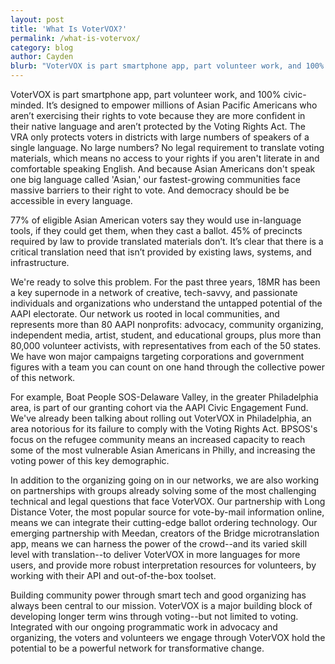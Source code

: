 ```yaml
---
layout: post
title: 'What Is VoterVOX?'
permalink: /what-is-votervox/
category: blog
author: Cayden
blurb: "VoterVOX is part smartphone app, part volunteer work, and 100% civic-minded. It’s designed to empower millions of Asian Pacific Americans who aren’t exercising their rights to vote because they are more confident in their native language and aren’t protected by the Voting Rights Act. The VRA only protects voters in districts with large numbers of speakers of a single language. No large numbers? No legal requirement to translate voting materials, which means no access to your rights if you aren't literate in and comfortable speaking English. And because Asian Americans don't speak one big language called 'Asian,' our fastest-growing communities face massive barriers to their right to vote. And democracy should be be accessible in every language."
---
```


VoterVOX is part smartphone app, part volunteer work, and 100% civic-minded. It’s designed to empower millions of Asian Pacific Americans who aren’t exercising their rights to vote because they are more confident in their native language and aren’t protected by the Voting Rights Act. The VRA only protects voters in districts with large numbers of speakers of a single language. No large numbers? No legal requirement to translate voting materials, which means no access to your rights if you aren't literate in and comfortable speaking English. And because Asian Americans don't speak one big language called 'Asian,' our fastest-growing communities face massive barriers to their right to vote. And democracy should be be accessible in every language.

77% of eligible Asian American voters say they would use in-language tools, if they could get them, when they cast a ballot. 45% of precincts required by law to provide translated materials don’t. It’s clear that there is a critical translation need that isn’t provided by existing laws, systems, and infrastructure.

We're ready to solve this problem. For the past three years, 18MR has been a key supernode in a network of creative, tech-savvy, and passionate individuals and organizations who understand the untapped potential of the AAPI electorate.  Our network us rooted in local communities, and represents more than 80 AAPI nonprofits: advocacy, community organizing, independent media, artist, student, and educational groups, plus more than 80,000 volunteer activists, with representatives from each of the 50 states. We have won major campaigns targeting corporations and government figures with a team you can count on one hand through the collective power of this network.

For example, Boat People SOS-Delaware Valley, in the greater Philadelphia area, is part of our granting cohort via the AAPI Civic Engagement Fund. We've already been talking about rolling out VoterVOX in Philadelphia, an area notorious for its failure to comply with the Voting Rights Act. BPSOS's focus on the refugee community means an increased capacity to reach some of the most vulnerable Asian Americans in Philly, and increasing the voting power of this key demographic.

In addition to the organizing going on in our networks, we are also working on partnerships with groups already solving some of the most challenging technical and legal questions that face VoterVOX. Our partnership with Long Distance Voter, the most popular source for vote-by-mail information online, means we can integrate their cutting-edge ballot ordering technology. Our emerging partnership with Meedan, creators of the Bridge microtranslation app, means we can harness the power of the crowd--and its varied skill level with translation--to deliver VoterVOX in more languages for more users, and provide more robust interpretation resources for volunteers, by working with their API and out-of-the-box toolset.

Building community power through smart tech and good organizing has always been central to our mission. VoterVOX is a major building block of developing longer term wins through voting--but not limited to voting. Integrated with our ongoing programmatic work in advocacy and organizing, the voters and volunteers we engage through VoterVOX hold the potential to be a powerful network for transformative change.
